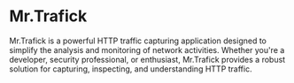 # Mr.Trafick
Mr.Trafick is a powerful HTTP traffic capturing application designed to simplify the analysis and monitoring of network activities. Whether you're a developer, security professional, or enthusiast, Mr.Trafick provides a robust solution for capturing, inspecting, and understanding HTTP traffic.
